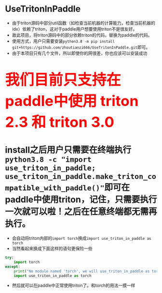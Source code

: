 # UseTritonInPaddle




- 由于triton源码中部分util函数（如检查当前机器的计算能力，检查当前机器的idx）依赖了triton，这对于paddle用户想要使用triton不是很友好。
- 故此项目，将triton源码中的部分依赖triton的代码，替换为paddle的代码。
- 使用方式，用户只需要安装`python3.8 -m pip install git+https://github.com/zhoutianzi666/UseTritonInPaddle.git`即可。
- 由于本项目只有几个文件，所以即使你的网很差，你也应该可以安装成功

# <font color=red size=15> 我们目前只支持在paddle中使用 triton 2.3 和 triton 3.0 </font>


# install之后用户只需要在终端执行 `python3.8 -c "import use_triton_in_paddle; use_triton_in_paddle.make_triton_compatible_with_paddle()"`即可在paddle中使用triton，记住，只需要执行一次就可以啦！之后在任意终端都无需再执行。

- 会自动将triton内部的`import torch`换成`import use_triton_in_paddle as torch`
- 当然看起来换成下面这样的语句更保险一些
```py
try:
    import torch
except:
    print("No module named 'torch', we will use_triton_in_paddle as torch inside triton")
    import use_triton_in_paddle as torch
```

- 然后就可以在paddle中正常使用triton了。和torch的用法一摸一样

















